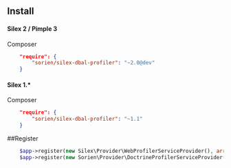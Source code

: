 ## Install

#### Silex 2 / Pimple 3 

Composer

```json
    "require": {
        "sorien/silex-dbal-profiler": "~2.0@dev"
    }
```

#### Silex 1.* 

Composer

```json
    "require": {
        "sorien/silex-dbal-profiler": "~1.1"
    }
```

##Register

```php
    $app->register(new Silex\Provider\WebProfilerServiceProvider(), array(...));
    $app->register(new Sorien\Provider\DoctrineProfilerServiceProvider());
```
